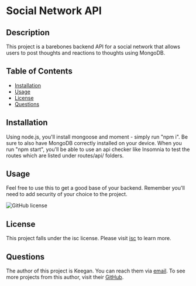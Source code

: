 # Social Network API

## Description

This project is a barebones backend API for a social network that allows users to post thoughts and reactions to thoughts using MongoDB.


## Table of Contents 
* [Installation](#Installation) 
* [Usage](#Usage) 
* [License](#License) 
* [Questions](#Questions) 


## Installation

Using node.js, you'll install mongoose and moment - simply run "npm i". Be sure to also have MongoDB correctly installed on your device. When you run "npm start", you'll be able to use an api checker like Insomnia to test the routes which are listed under routes/api/ folders.
    

## Usage

Feel free to use this to get a good base of your backend. Remember you'll need to add security of your choice to the project.


![GitHub license](https://img.shields.io/badge/license-isc-blue.svg)
## License
    
This project falls under the isc license. Please visit [isc](https://choosealicense.com/licenses/isc) to learn more.
    

## Questions
The author of this project is Keegan. You can reach them via [email](mailto:kwedwick@gmail.com).
To see more projects from this author, visit their [GitHub](https://github.com/kwedwick).
    
   